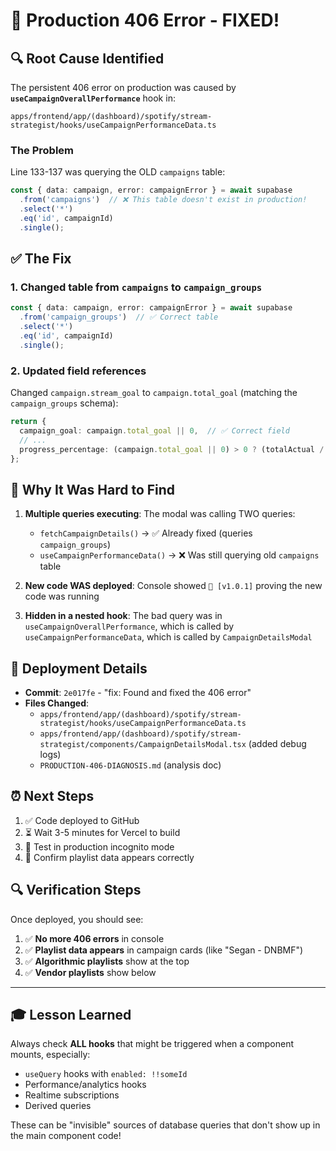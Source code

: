 # 🎉 Production 406 Error - FIXED!

## 🔍 **Root Cause Identified**

The persistent 406 error on production was caused by **`useCampaignOverallPerformance`** hook in:
```
apps/frontend/app/(dashboard)/spotify/stream-strategist/hooks/useCampaignPerformanceData.ts
```

### The Problem
Line 133-137 was querying the OLD `campaigns` table:
```typescript
const { data: campaign, error: campaignError } = await supabase
  .from('campaigns')  // ❌ This table doesn't exist in production!
  .select('*')
  .eq('id', campaignId)
  .single();
```

## ✅ **The Fix**

### 1. Changed table from `campaigns` to `campaign_groups`
```typescript
const { data: campaign, error: campaignError } = await supabase
  .from('campaign_groups')  // ✅ Correct table
  .select('*')
  .eq('id', campaignId)
  .single();
```

### 2. Updated field references
Changed `campaign.stream_goal` to `campaign.total_goal` (matching the `campaign_groups` schema):
```typescript
return {
  campaign_goal: campaign.total_goal || 0,  // ✅ Correct field
  // ...
  progress_percentage: (campaign.total_goal || 0) > 0 ? (totalActual / (campaign.total_goal || 1)) * 100 : 0,
};
```

## 🎯 **Why It Was Hard to Find**

1. **Multiple queries executing**: The modal was calling TWO queries:
   - `fetchCampaignDetails()` → ✅ Already fixed (queries `campaign_groups`)
   - `useCampaignPerformanceData()` → ❌ Was still querying old `campaigns` table

2. **New code WAS deployed**: Console showed `🔄 [v1.0.1]` proving the new code was running

3. **Hidden in a nested hook**: The bad query was in `useCampaignOverallPerformance`, which is called by `useCampaignPerformanceData`, which is called by `CampaignDetailsModal`

## 📝 **Deployment Details**

- **Commit**: `2e017fe` - "fix: Found and fixed the 406 error"
- **Files Changed**:
  - `apps/frontend/app/(dashboard)/spotify/stream-strategist/hooks/useCampaignPerformanceData.ts`
  - `apps/frontend/app/(dashboard)/spotify/stream-strategist/components/CampaignDetailsModal.tsx` (added debug logs)
  - `PRODUCTION-406-DIAGNOSIS.md` (analysis doc)

## ⏰ **Next Steps**

1. ✅ Code deployed to GitHub
2. ⏳ Wait 3-5 minutes for Vercel to build
3. 🧪 Test in production incognito mode
4. 🎉 Confirm playlist data appears correctly

## 🔍 **Verification Steps**

Once deployed, you should see:
1. ✅ **No more 406 errors** in console
2. ✅ **Playlist data appears** in campaign cards (like "Segan - DNBMF")
3. ✅ **Algorithmic playlists** show at the top
4. ✅ **Vendor playlists** show below

---

## 🎓 **Lesson Learned**

Always check **ALL hooks** that might be triggered when a component mounts, especially:
- `useQuery` hooks with `enabled: !!someId`
- Performance/analytics hooks
- Realtime subscriptions
- Derived queries

These can be "invisible" sources of database queries that don't show up in the main component code!

